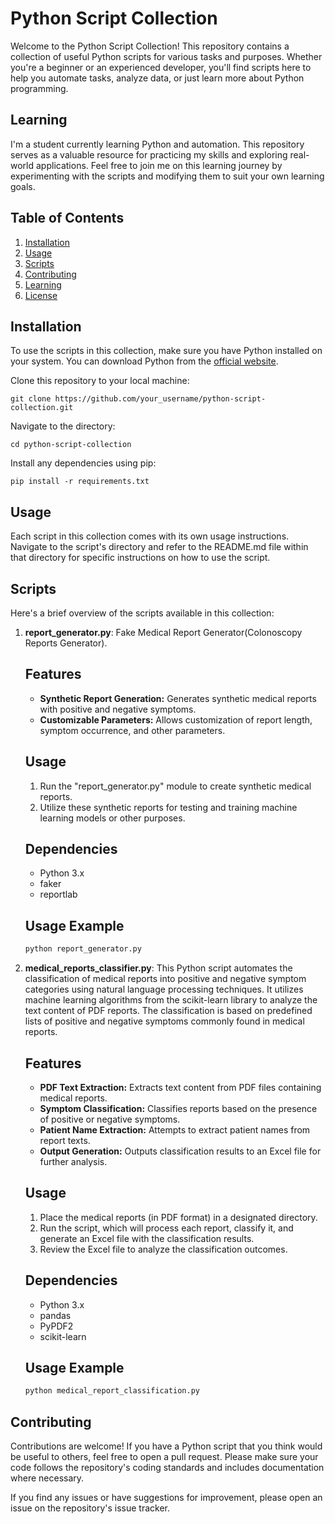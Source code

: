 # Python Script Collection

Welcome to the Python Script Collection! This repository contains a collection of useful Python scripts for various tasks and purposes. Whether you're a beginner or an experienced developer, you'll find scripts here to help you automate tasks, analyze data, or just learn more about Python programming.

## Learning

I'm a student currently learning Python and automation. This repository serves as a valuable resource for practicing my skills and exploring real-world applications. Feel free to join me on this learning journey by experimenting with the scripts and modifying them to suit your own learning goals.

## Table of Contents

1. [Installation](#installation)
2. [Usage](#usage)
3. [Scripts](#scripts)
4. [Contributing](#contributing)
5. [Learning](#learning)
6. [License](#license)

## Installation

To use the scripts in this collection, make sure you have Python installed on your system. You can download Python from the [official website](https://www.python.org/downloads/).

Clone this repository to your local machine:

```
git clone https://github.com/your_username/python-script-collection.git
```

Navigate to the directory:

```
cd python-script-collection
```

Install any dependencies using pip:

```
pip install -r requirements.txt
```

## Usage

Each script in this collection comes with its own usage instructions. Navigate to the script's directory and refer to the README.md file within that directory for specific instructions on how to use the script.

## Scripts

Here's a brief overview of the scripts available in this collection:

1. **report_generator.py**: Fake Medical Report Generator(Colonoscopy Reports Generator).
    ## Features
    
    - **Synthetic Report Generation:** Generates synthetic medical reports with positive and negative symptoms.
    - **Customizable Parameters:** Allows customization of report length, symptom occurrence, and other parameters.
    
    ## Usage
    
    1. Run the "report_generator.py" module to create synthetic medical reports.
    2. Utilize these synthetic reports for testing and training machine learning models or other purposes.
    
    ## Dependencies
    
    - Python 3.x
    - faker
    - reportlab
    
    ## Usage Example
    
    ```bash
    python report_generator.py

2. **medical_reports_classifier.py**: This Python script automates the classification of medical reports into positive and negative symptom categories using natural language processing techniques. It utilizes machine learning algorithms from the scikit-learn library to analyze the text content of PDF reports. The classification is based on predefined lists of positive and negative symptoms commonly found in medical reports.

    ## Features
    
    - **PDF Text Extraction:** Extracts text content from PDF files containing medical reports.
    - **Symptom Classification:** Classifies reports based on the presence of positive or negative symptoms.
    - **Patient Name Extraction:** Attempts to extract patient names from report texts.
    - **Output Generation:** Outputs classification results to an Excel file for further analysis.
    
    ## Usage
    
    1. Place the medical reports (in PDF format) in a designated directory.
    2. Run the script, which will process each report, classify it, and generate an Excel file with the classification results.
    3. Review the Excel file to analyze the classification outcomes.
    
    ## Dependencies
    
    - Python 3.x
    - pandas
    - PyPDF2
    - scikit-learn
    
    ## Usage Example
    
    ```bash
    python medical_report_classification.py

## Contributing

Contributions are welcome! If you have a Python script that you think would be useful to others, feel free to open a pull request. Please make sure your code follows the repository's coding standards and includes documentation where necessary.

If you find any issues or have suggestions for improvement, please open an issue on the repository's issue tracker.

